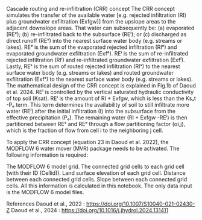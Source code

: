 Cascade routing and re-infiltration (CRR) concept
The CRR concept simulates the transfer of the available water [e.g. rejected infiltration (RI) plus groundwater exfiltration (Exfgw)] from the upslope areas to the adjacent downslope areas. That water can subsequently be: (a) evaporated (REᵉ); (b) re-infiltrated back to the subsurface (REⁱ); or (c) discharged as direct runoff (REˢ) into the nearest surface water body (e.g. streams or lakes). REᵉ is the sum of the evaporated rejected infiltration (RIᵉ) and evaporated groundwater exfiltration (Exfᵉ). REⁱ is the sum of re-infiltrated rejected infiltration (RIⁱ) and re-infiltrated groundwater exfiltration (Exfⁱ). Lastly, REˢ is the sum of routed rejected infiltration (RIˢ) to the nearest surface water body (e.g. streams or lakes) and routed groundwater exfiltration (Exfˢ) to the nearest surface water body (e.g. streams or lakes). The mathematical design of the CRR concept is explained in Fig.1b of Daoud et al. 2024. REⁱ is controlled by the vertical saturated hydraulic conductivity of top soil (Ksat). REⁱ is the amount of RI + Exfgw, which is less than the Ksₐt -Pₑ term. This term determines the availability of soil to still infiltrate more water (REⁱ) after the initial infiltration (I) into the subsurface from the effective precipitation (Pₑ). The remaining water (RI + Exfgw -REⁱ) is then partitioned between REˢ and REᵉ through a flow partitioning factor (αi,j), which is the fraction of flow from cell i to the neighboring j cell.

To apply the CRR concept (equation 23 in Daoud et al. 2022), the MODFLOW 6 water mover (MVR) package needs to be activated. The following information is required:

The MODFLOW 6 model grid.
The connected grid cells to each grid cell (with their ID (Cellid)).
Land surface elevation of each grid cell.
Distance between each connected grid cells.
Slope between each connected grid cells.
All this information is calculated in this notebook. The only data input is the MODFLOW 6 model files.

References
Daoud et al., 2022 : https://doi.org/10.1007/S10040-021-02430-Z
Daoud et al., 2024 : https://doi.org/10.1016/j.jhydrol.2024.131411
